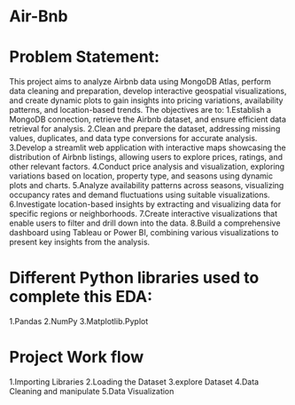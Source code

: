 # Air-Bnb

# Problem Statement:
This project aims to analyze Airbnb data using MongoDB Atlas, perform data cleaning and preparation, develop interactive geospatial visualizations, and create dynamic plots to gain insights into pricing variations, availability patterns, and location-based trends.
The objectives are to:
1.Establish a MongoDB connection, retrieve the Airbnb dataset, and ensure efficient data retrieval for analysis.
2.Clean and prepare the dataset, addressing missing values, duplicates, and data type conversions for accurate analysis.
3.Develop a streamlit web application with interactive maps showcasing the distribution of Airbnb listings, allowing users to explore prices, ratings, and other relevant factors.
4.Conduct price analysis and visualization, exploring variations based on location, property type, and seasons using dynamic plots and charts.
5.Analyze availability patterns across seasons, visualizing occupancy rates and demand fluctuations using suitable visualizations.
6.Investigate location-based insights by extracting and visualizing data for specific regions or neighborhoods.
7.Create interactive visualizations that enable users to filter and drill down into the data.
8.Build a comprehensive dashboard using Tableau or Power BI, combining various visualizations to present key insights from the analysis.

# Different Python libraries used to complete this EDA:
1.Pandas
2.NumPy
3.Matplotlib.Pyplot

# Project Work flow
1.Importing Libraries
2.Loading the Dataset
3.explore Dataset
4.Data Cleaning and manipulate
5.Data Visualization

